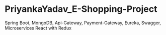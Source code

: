 # PriyankaYadav_E-Shopping-Project
Spring Boot, MongoDB, Api-Gateway, Payment-Gateway, Eureka, Swagger, Microservices 
React with Redux 

